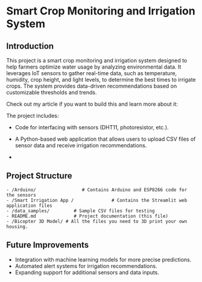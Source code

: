# Smart Crop Monitoring and Irrigation System

## Introduction
This project is a smart crop monitoring and irrigation system designed to help farmers optimize water usage by analyzing environmental data. It leverages IoT sensors to gather real-time data, such as temperature, humidity, crop height, and light levels, to determine the best times to irrigate crops. The system provides data-driven recommendations based on customizable thresholds and trends.

Check out my article if you want to build this and learn more about it: 

The project includes:
- Code for interfacing with sensors (DHT11, photoresistor, etc.).
- A Python-based web application that allows users to upload CSV files of sensor data and receive irrigation recommendations.

- 

## Project Structure
```
- /Arduino/                 # Contains Arduino and ESP8266 code for the sensors
- /Smart Irrigation App /              # Contains the Streamlit web application files
- /data_samples/         # Sample CSV files for testing
- README.md              # Project documentation (this file)
- /Bicopter 3D Model/ # All the files you need to 3D print your own housing.
```

## Future Improvements
- Integration with machine learning models for more precise predictions.
- Automated alert systems for irrigation recommendations.
- Expanding support for additional sensors and data inputs.
